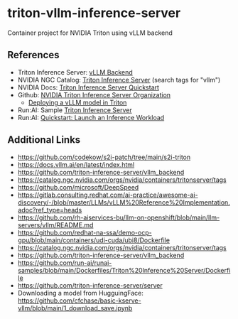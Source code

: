 # triton-vllm-inference-server
Container project for NVIDIA Triton using vLLM backend

## References

* Triton Inference Server: [vLLM Backend](https://github.com/triton-inference-server/vllm_backend)
* NVIDIA NGC Catalog: [Triton Inference Server](https://catalog.ngc.nvidia.com/orgs/nvidia/containers/tritonserver) (search tags for "vllm")
* NVIDIA Docs: [Triton Inference Server Quickstart](https://docs.nvidia.com/deeplearning/triton-inference-server/user-guide/docs/getting_started/quickstart.html)
* Github: [NVIDIA Triton Inference Server Organization](https://github.com/triton-inference-server/)
  + [Deploying a vLLM model in Triton](https://github.com/triton-inference-server/tutorials/blob/main/Quick_Deploy/vLLM/README.md#deploying-a-vllm-model-in-triton)
* Run:AI: Sample [Triton Inference Server](https://github.com/run-ai/runai-samples/tree/main/Dockerfiles/Triton%20Inference%20Server)
* Run:AI: [Quickstart: Launch an Inference Workload](https://docs.run.ai/v2.17/Researcher/Walkthroughs/quickstart-inference/)

## Additional Links
  
- https://github.com/codekow/s2i-patch/tree/main/s2i-triton
- https://docs.vllm.ai/en/latest/index.html
- https://github.com/triton-inference-server/vllm_backend
- https://catalog.ngc.nvidia.com/orgs/nvidia/containers/tritonserver/tags
- https://github.com/microsoft/DeepSpeed
- https://gitlab.consulting.redhat.com/ai-practice/awesome-ai-discovery/-/blob/master/LLMs/vLLM%20Reference%20Implementation.adoc?ref_type=heads
- https://github.com/rh-aiservices-bu/llm-on-openshift/blob/main/llm-servers/vllm/README.md
- https://github.com/redhat-na-ssa/demo-ocp-gpu/blob/main/containers/udi-cuda/ubi8/Dockerfile
- https://catalog.ngc.nvidia.com/orgs/nvidia/containers/tritonserver/tags
- https://github.com/triton-inference-server/vllm_backend
- https://github.com/run-ai/runai-samples/blob/main/Dockerfiles/Triton%20Inference%20Server/Dockerfile
- https://github.com/triton-inference-server/server
- Downloading a model from HugguingFace: https://github.com/cfchase/basic-kserve-vllm/blob/main/1_download_save.ipynb
